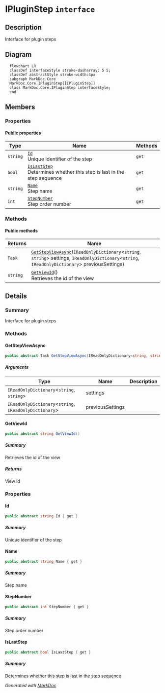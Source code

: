 # IPluginStep `interface`

## Description
Interface for plugin steps

## Diagram
```mermaid
  flowchart LR
  classDef interfaceStyle stroke-dasharray: 5 5;
  classDef abstractStyle stroke-width:4px
  subgraph MarkDoc.Core
  MarkDoc.Core.IPluginStep[[IPluginStep]]
  class MarkDoc.Core.IPluginStep interfaceStyle;
  end
```

## Members
### Properties
#### Public  properties
| Type | Name | Methods |
| --- | --- | --- |
| `string` | [`Id`](markdoc/core/IPluginStep.md#id)<br>Unique identifier of the step | `get` |
| `bool` | [`IsLastStep`](markdoc/core/IPluginStep.md#islaststep)<br>Determines whether this step is last in the step sequence | `get` |
| `string` | [`Name`](markdoc/core/IPluginStep.md#name)<br>Step name | `get` |
| `int` | [`StepNumber`](markdoc/core/IPluginStep.md#stepnumber)<br>Step order number | `get` |

### Methods
#### Public  methods
| Returns | Name |
| --- | --- |
| `Task` | [`GetStepViewAsync`](markdoc/core/IPluginStep.md#getstepviewasync)(`IReadOnlyDictionary`&lt;`string`, `string`&gt; settings, `IReadOnlyDictionary`&lt;`string`, `IReadOnlyDictionary`&gt; previousSettings) |
| `string` | [`GetViewId`](markdoc/core/IPluginStep.md#getviewid)()<br>Retrieves the id of the view |

## Details
### Summary
Interface for plugin steps

### Methods
#### GetStepViewAsync
```csharp
public abstract Task GetStepViewAsync(IReadOnlyDictionary<string, string> settings, IReadOnlyDictionary<string, IReadOnlyDictionary> previousSettings)
```
##### Arguments
| Type | Name | Description |
| --- | --- | --- |
| `IReadOnlyDictionary`&lt;`string`, `string`&gt; | settings |   |
| `IReadOnlyDictionary`&lt;`string`, `IReadOnlyDictionary`&gt; | previousSettings |   |

#### GetViewId
```csharp
public abstract string GetViewId()
```
##### Summary
Retrieves the id of the view

##### Returns
View id

### Properties
#### Id
```csharp
public abstract string Id { get }
```
##### Summary
Unique identifier of the step

#### Name
```csharp
public abstract string Name { get }
```
##### Summary
Step name

#### StepNumber
```csharp
public abstract int StepNumber { get }
```
##### Summary
Step order number

#### IsLastStep
```csharp
public abstract bool IsLastStep { get }
```
##### Summary
Determines whether this step is last in the step sequence

*Generated with* [*MarkDoc*](https://github.com/hailstorm75/MarkDoc.Core)
